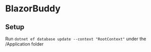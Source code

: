 # BlazorBuddy

## Setup

Run `dotnet ef database update --context "RootContext"` under the /Application folder